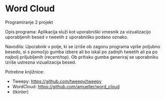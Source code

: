 # Word Cloud
Programiranje 2 projekt

Opis programa: 
Aplikacija služi kot uporabniški vmesnik za vizualizacijo uporabljenih besed v tweetih z uporabniško podano oznako.

Navodila:
Uporabnik v polje, ki se izriše ob zagonu programa vpiše poljubno besedo, si s pomočjo gumba izbere ali bo iskal po zadnjih tweetih ali pa po najbolj priljubljenih (recent/top). Ob pritisku gumba generiraj se uporabniku izriše ustrezna vizualizacija besed.


Potrebne knjižnice:
- Tweepy: https://github.com/tweepy/tweepy
- WordCloud: https://github.com/amueller/word_cloud
- (tkinter)
